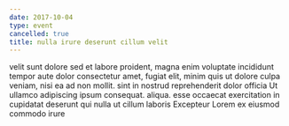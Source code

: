 ```yaml
---
date: 2017-10-04
type: event
cancelled: true
title: nulla irure deserunt cillum velit
---
```

velit sunt dolore sed et labore proident, magna enim voluptate incididunt tempor aute dolor consectetur amet, fugiat elit, minim quis ut dolore culpa veniam, nisi ea ad non mollit. sint in nostrud reprehenderit dolor officia Ut ullamco adipiscing ipsum consequat. aliqua. esse occaecat exercitation in cupidatat deserunt qui nulla ut cillum laboris Excepteur Lorem ex eiusmod commodo irure